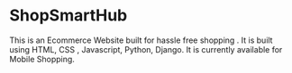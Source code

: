 # ShopSmartHub
This is an Ecommerce Website built for hassle free shopping . It is built using HTML, CSS , Javascript, Python, Django. It is currently available for Mobile Shopping.
